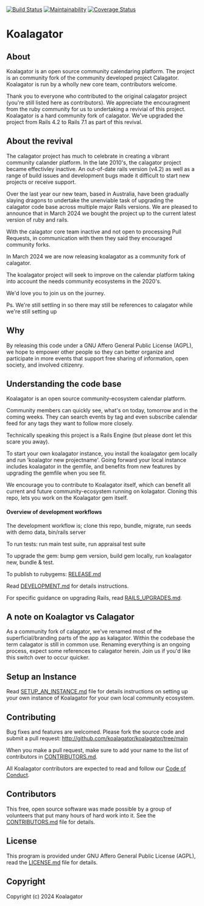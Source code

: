 [![Build Status](https://github.com/koalagator/koalagator/actions/workflows/test.yaml/badge.svg)](https://github.com/koalagator/koalagator/actions/workflows/test.yaml)
[![Maintainability](https://api.codeclimate.com/v1/badges/ebc339bb7a91acaafeba/maintainability)](https://codeclimate.com/github/koalagator/koalagator/maintainability)
[![Coverage Status](https://coveralls.io/repos/github/koalagator/koalagator/badge.svg?branch=main)](https://coveralls.io/github/koalagator/koalagator?branch=main)


Koalagator
=========

About
-----

Koalagator is an open source community calendaring platform.
The project is an community fork of the community developed project Calagator.
Koalagator is run by a wholly new core team, contributors welcome.

Thank you to everyone who contributed to the original calagator project (you're still listed here as contributors).
We appreciate the encouragment from the ruby community for us to undertaking a revivial of this project.
Koalagator is a hard community fork of calagator. We've upgraded the project from Rails 4.2 to Rails 7.1 as part of this revival.

About the revival
-----------------

The calagator project has much to celebrate in creating a vibrant community calander platform.
In the late 2010's, the calagator project became effectivley inactive. An out-of-date rails version (v4.2) as well as a range of build issues and development bugs made it difficult to start new projects or receive support.

Over the last year our new team, based in Australia, have been gradually slaying dragons to undertake the unenviable task of upgrading the calagator code base across multiple major Rails versions. We are pleased to announce that in March 2024 we bought the project up to the current latest version of ruby and rails. 

With the calagator core team inactive and not open to processing Pull Requests, in communication with them they said they encouraged community forks. 

In March 2024 we are now releasing koalagator as a community fork of calagator.

The koalagator project will seek to improve on the calendar platform taking into account the needs community ecosystems in the 2020's.

We'd love you to join us on the journey.

Ps. We're still settling in so there may still be references to calagator while we're still setting up

Why
---

By releasing this code under a GNU Affero General Public License (AGPL), we hope to empower other people so they can better organize and participate in more events that support free sharing of information, open society, and involved citizenry.

Understanding the code base
---------------------------
Koalagator is an open source community-ecosystem calendar platform.

Community members can quickly see, what's on today, tomorrow and in the coming weeks.
They can search events by tag and even subscribe calendar feed for any tags they want to follow more closely.

Technically speaking this project is a Rails Engine (but please dont let this scare you away).

To start your own koalagator instance, you install the koalagator gem locally and run 'koalagtor new projectname'.
Going forward your local instance includes koalagator in the gemfile, and benefits from new features by upgrading the gemfile when you see fit.

We encourage you to contribute to Koalagator itself, which can benefit all current and future community-ecosystem running on kolagator. Cloning this repo, lets you work on the Koalagator gem itself. 

#### Overview of development workflows

The development workflow is; clone this repo, bundle, migrate, run seeds with demo data, bin/rails server

To run tests: run main test suite, run appraisal test suite

To upgrade the gem: bump gem version, build gem locally, run koalagator new, bundle & test.

To publish to rubygems: [RELEASE.md](https://github.com/koalagator/koalagator/blob/main/RELEASE.md)

Read [DEVELOPMENT.md](http://github.com/koalagator/koalagator/blob/main/DEVELOPMENT.md) for details instructions.

For specific guidance on upgrading Rails, read [RAILS_UPGRADES.md](http://github.com/koalagator/koalagator/blob/main/RAILS_UPGRADES.md).

## A note on Koalagtor vs Calagator

As a community fork of calagator, we've renamed most of the superficial/branding parts of the app as kalagator.
Within the codebase the term calagator is still in common use. Renaming everything is an ongoing process, expect some references to calagator herein. Join us if you'd like this switch over to occur quicker.

Setup an Instance
-----------------

Read [SETUP_AN_INSTANCE.md](https://github.com/koalagator/koalagator/blob/main/SETUP_AN_INSTANCE.md) file for details instructions on setting up your own instance of Koalagator for your own local community ecosystem.

Contributing
------------

Bug fixes and features are welcomed. Please fork the source code and submit a pull request: <http://github.com/koalagator/koalagator/tree/main>

When you make a pull request, make sure to add your name to the list of contributors in [CONTRIBUTORS.md](http://github.com/koalagator/koalagator/blob/main/CONTRIBUTORS.md).

All Koalagator contributors are expected to read and follow our [Code of Conduct](https://github.com/koalagator/koalagator/blob/main/CODE_OF_CONDUCT.md).

Contributors
------------

This free, open source software was made possible by a group of volunteers that put many hours of hard work into it. See the [CONTRIBUTORS.md](http://github.com/koalagator/koalagator/blob/main/CONTRIBUTORS.md) file for details.


License
-------

This program is provided under GNU Affero General Public License (AGPL), read the [LICENSE.md](http://github.com/koalagator/koalagator/blob/main/LICENSE.md) file for details.


Copyright
---------

Copyright (c) 2024 Koalagator
